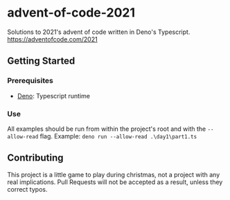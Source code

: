 # advent-of-code-2021
 Solutions to 2021's advent of code written in Deno's Typescript. https://adventofcode.com/2021

## Getting Started

### Prerequisites
 - [Deno](https://deno.land/#installation): Typescript runtime

### Use

All examples should be run from within the project's root and with the `--allow-read` flag. Example:
`deno run --allow-read .\day1\part1.ts`
 
## Contributing
This project is a little game to play during christmas, not a project with any real implications. Pull Requests will not be accepted as a result, unless they correct typos.
